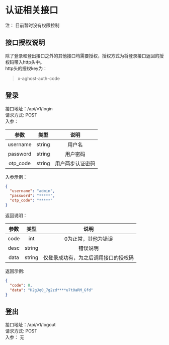 # 认证相关接口

注： 目前暂时没有权限控制

## 接口授权说明

除了登录和登出接口之外的其他接口均需要授权，授权方式为将登录接口返回的授权码带入http头中。  
http头的授权key为：
> x-aghost-auth-code

## 登录

接口地址：/api/v1/login   
请求方式: POST   
入参：

|    参数    |   类型   |    说明    |
|:--------:|:------:|:--------:|
| username | string |   用户名    |
| password | string |   用户密码   |  
| otp_code | string | 用户两步认证密码 |  

入参示例：

```json
{
  "username": "admin",
  "password": "*****",
  "otp_code": "*****"
}
```

返回说明：

|  参数  |   类型   |         说明         |
|:----:|:------:|:------------------:|
| code |  int   |     0为正常，其他为错误     |
| desc | string |        错误说明        |
| data | string | 仅登录成功有，为之后调用接口的授权码 |

返回示例:

```json
{
  "code": 0,
  "data": "H2gJq0_7g2zd****u7t0aRM_Gfd"
}
```

## 登出

接口地址：/api/v1/logout   
请求方式: POST   
入参： 无


